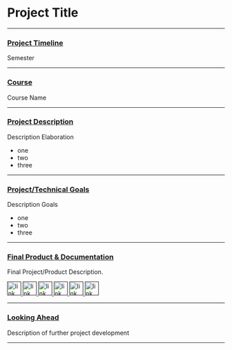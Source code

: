 # Project Title

---

### <u>Project Timeline</u>
Semester

---

### <u>Course</u>
Course Name

---

### <u>Project Description</u>
Description Elaboration
- one
- two
- three

---

### <u>Project/Technical Goals</u>
Description Goals
- one
- two
- three

---

### <u>Final Product & Documentation</u>
Final Project/Product Description.
<div class='icon-container'>
        <a href='' target='_blank' class='icon'>
                <img src='../resources/icons/github.svg' width='32' height='32' alt='link to  GitHub'>
        </a>
        <a href='' target='_blank' class='icon'>
                <img src='../resources/icons/slides.png' width='32' height='32' alt='link to  GitHub'>
        </a>
        <a href='' target='_blank' class='icon'>
                <img src='../resources/icons/linkedin.svg' width='32' height='32' alt='link to  GitHub'>
        </a>
        <a href='' target='_blank' class='icon'>
                <img src='../resources/icons/instagram.svg' width='32' height='32' alt='link to  GitHub'>
        </a>
        <a href='' target='_blank' class='icon'>
                <img src='../resources/icons/drive.png' width='32' height='32' alt='link to  GitHub'>
        </a>
        <a href='' target='_blank' class='icon'>
                <img src='../resources/icons/envelope-fill.svg' width='32' height='32' alt='link to  GitHub'>
        </a>
</div>

---

### <u>Looking Ahead</u>
Description of further project development

---
